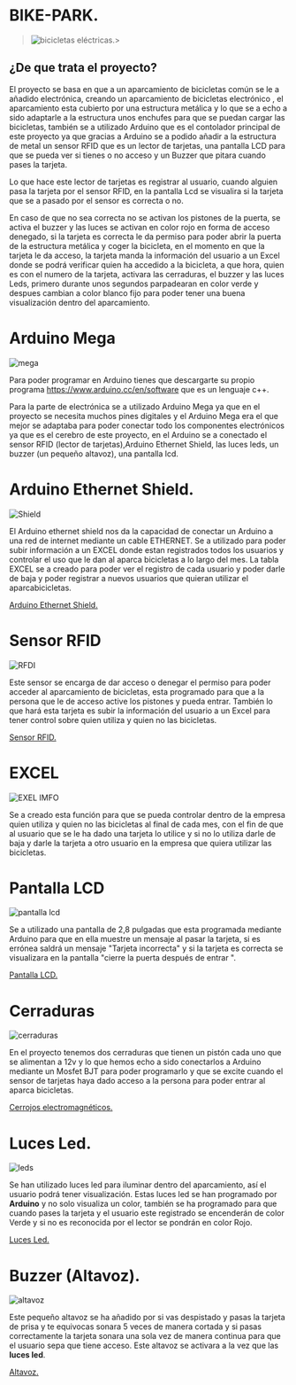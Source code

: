 # BIKE-PARK.
> ![bicicletas eléctricas. ](https://i.ibb.co/vd05wTK/latigo.png)> 
## ¿De que trata el proyecto?
El proyecto se basa en que a un aparcamiento de bicicletas común se le a añadido electrónica, creando un aparcamiento de bicicletas electrónico , el aparcamiento esta cubierto por una estructura metálica y lo que se a  echo a sido adaptarle a la estructura unos enchufes para que se puedan cargar las bicicletas, también se a utilizado Arduino que es el contolador principal de este proyecto ya que gracias a Arduino se a podido añadir a la estructura de metal un sensor RFID que es un lector de tarjetas, una pantalla LCD para que se pueda ver si tienes o no acceso y un Buzzer que pitara cuando pases la tarjeta.


Lo que hace este lector de tarjetas es registrar al usuario, cuando alguien pasa la tarjeta por el sensor RFID, en la pantalla Lcd se visualira si la tarjeta que se a pasado por el sensor es correcta o no.


En caso de que no sea correcta no se activan los pistones de la puerta, se activa el buzzer y las luces se activan en color rojo en forma de acceso denegado, si la tarjeta es correcta le da permiso para poder abrir la puerta de la estructura metálica y  coger la bicicleta, en el momento en que la tarjeta le da acceso, la tarjeta manda la información del usuario a un Excel donde se podrá verificar quien ha accedido a la bicicleta, a que hora, quien es con el numero de la tarjeta, activara las cerraduras, el buzzer y las luces Leds, primero durante unos segundos parpadearan en color verde y despues cambian a color blanco fijo para poder tener una buena visualización dentro del aparcamiento.



# Arduino Mega
![mega](https://i.ibb.co/dBnq7BY/mm.png) 

Para poder programar en Arduino tienes que descargarte su propio programa https://www.arduino.cc/en/software  que es un lenguaje c++.


 Para la parte de electrónica se a utilizado Arduino Mega ya que en el proyecto se necesita muchos pines digitales y el Arduino Mega era el que mejor se adaptaba para poder conectar todo los componentes electrónicos ya que es el cerebro de este proyecto, en el Arduino se a conectado el sensor RFID (lector de tarjetas),Arduino Ethernet Shield, las luces leds, un buzzer (un pequeño altavoz), una pantalla lcd.
 
 
 # Arduino Ethernet Shield.

![Shield](https://i.ibb.co/Hqt1dKT/interrr.png)


El Arduino ethernet shield nos da la capacidad de conectar un Arduino a una red de internet mediante un cable ETHERNET.
Se a utilizado para poder subir información a un EXCEL donde estan registrados todos los usuarios y controlar el uso que le dan al aparca bicicletas a lo largo del mes.
La tabla EXCEL se a creado para poder ver el registro de cada usuario y poder darle de baja y poder registrar a nuevos usuarios que quieran utilizar el aparcabicicletas.

[Arduino Ethernet Shield.](https://www.amazon.es/Girasol-Ethernet-Arduino-R3-Mega-2560-1280-A057/dp/B00HG82V1A/ref=asc_df_B00HG82V1A/?tag=googshopes-21&linkCode=df0&hvadid=82853727250&hvpos=&hvnetw=g&hvrand=6687566675366269954&hvpone=&hvptwo=&hvqmt=&hvdev=c&hvdvcmdl=&hvlocint=&hvlocphy=1005530&hvtargid=pla-124952602620&psc=1)


# Sensor RFID


![RFDI](https://i.ibb.co/DD0LMzQ/interrr.png)

Este sensor se encarga de dar acceso o denegar el permiso para poder acceder al aparcamiento de bicicletas, esta programado para que a la persona que le de acceso active los pistones y pueda entrar.
También lo que hará esta tarjeta es subir la información del usuario a un Excel para tener control sobre quien utiliza y quien no las bicicletas.

[Sensor RFID.](https://www.amazon.es/azdelivery-RC522-RFID-Arduino-Raspberry-Inclus/dp/B074S8MRQ7/ref=sr_1_12?__mk_es_ES=%C3%85M%C3%85%C5%BD%C3%95%C3%91&dchild=1&keywords=rfid&qid=1611648731&sr=8-12)


# EXCEL

![EXEL IMFO](https://i.ibb.co/X29HnxB/pl.png)

Se a creado esta función para que se pueda controlar dentro de la empresa quien utiliza y quien no las bicicletas al final de cada mes, con el fin de que al usuario que se le ha dado una tarjeta lo utilice y si no lo utiliza darle de baja y darle la tarjeta a otro usuario en la empresa que quiera utilizar las bicicletas.
 
 
# Pantalla LCD
![pantalla lcd](https://i.ibb.co/7V59yFr/mm.png)


Se a utilizado una pantalla de 2,8 pulgadas que esta programada mediante Arduino para que en ella muestre un mensaje al pasar la tarjeta, si es errónea saldrá un mensaje "Tarjeta incorrecta" y si la tarjeta es correcta se visualizara en la pantalla "cierre la puerta después de entrar ".

[Pantalla LCD.](https://www.amazon.es/gp/product/B07MXH92RL/ref=ppx_yo_dt_b_asin_title_o06_s00?ie=UTF8&psc=1)


# Cerraduras

![cerraduras](https://i.ibb.co/Cz8R4JH/mm.png)

En el proyecto tenemos dos cerraduras que tienen un pistón cada uno que se alimentan a 12v y lo que hemos echo a sido conectarlos a Arduino mediante un Mosfet BJT para poder programarlo y que se excite cuando el sensor de tarjetas haya dado acceso a la persona para poder entrar al aparca bicicletas.

[Cerrojos electromagnéticos.](https://www.nafsa.es/productos/cerrojos-seguridad-electromagneticos/cu20cpb/)
# Luces Led.

![leds](https://i.ibb.co/kXGhHLR/led.png)

Se han utilizado luces led para iluminar dentro del aparcamiento, así el usuario podrá tener visualización.
Estas luces led se han programado por **Arduino** y no solo visualiza un color, también se ha programado para que cuando pases la tarjeta y el usuario este registrado se encenderán de color Verde y si no es reconocida por el lector se pondrán en color Rojo.

[Luces Led.](https://www.efectoled.com/es/comprar-tiras-led-monocolor/60-tira-led-12v-dc-smd5050-60ledm-5m-rgb-ip65.html?)


# Buzzer (Altavoz).


![altavoz](https://i.ibb.co/2MWtLBL/pepepe.png)

Este pequeño altavoz se ha añadido por si vas despistado y pasas la tarjeta de prisa y te equivocas sonara 5 veces de manera cortada y si pasas correctamente la tarjeta sonara una sola vez de manera continua para que el usuario sepa que tiene acceso.
Este altavoz se activara a la vez que las **luces led**.

[Altavoz.](https://www.digikey.es/product-detail/es/murata-electronics/PKM22EPPH2001-B0/490-4691-ND/1219322?utm_adgroup=Alarms%2C%20Buzzers%2C%20and%20Sirens&utm_source=google&utm_medium=cpc&utm_campaign=Shopping_Product_Audio%20Products&utm_term=&productid=1219322&gclid=CjwKCAiAoOz-BRBdEiwAyuvA6zgxQUegh7BL6GhSCe8hY-i_EjmltysM9wPGEdsBY-yMeewsGVh59xoCWakQAvD_BwE)
